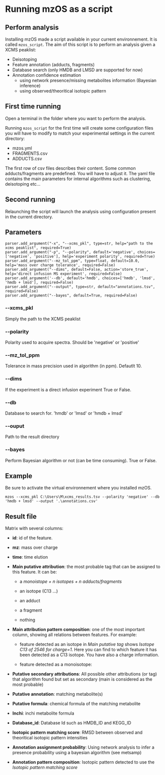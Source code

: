 # Running mzOS as a script

## Perform analysis 

Installing mzOS made a script available in your current environnement. It is called `mzos_script`. The aim of this script is to perform an analysis given a XCMS peaklist:

* Deisotoping
* Feature annotation (adducts, fragments)
* Database search (only HMDB and LMSD are supported for now)
* Annotation confidence estimation
	* using network presence/missing metabolites information (Bayesian inference)
	* using observed/theoritical isotopic pattern

## First time running

Open a terminal in the folder where you want to perform the analysis.

Running `mzos_script` for the first time will create some configuration files you will have to modify to match your
experimental settings in the current directory:

* mzos.yml
* FRAGMENTS.csv
* ADDUCTS.csv

The first row of csv files describes their content. Some common adducts/fragments are predefined. You will have to 
adjust it. The yaml file contains the main parameters for internal algorithms such as clustering, deisotoping etc...


## Second running

Relaunching the script will launch the analysis using configuration present in the current directory.


## Parameters

	parser.add_argument("-x", "--xcms_pkl", type=str, help="path to the xcms peaklist", required=True)
    parser.add_argument("-p", "--polarity", default='negative', choices=['negative', 'positive'], help='experiment polarity', required=True)
    parser.add_argument("--mz_tol_ppm", type=float, default=10.0, help='mass over charge tolerance', required=False)
    parser.add_argument("--dims", default=False, action='store_true', help='direct infusion MS experiment', required=False)
    parser.add_argument('--db', default='hmdb', choices=['hmdb', 'lmsd', 'hmdb + lmsd'], required=False)
    parser.add_argument("--output", type=str, default="annotations.tsv", required=False)
    parser.add_argument("--bayes", default=True, required=False)
	
### --xcms_pkl

Simply the path to the XCMS peaklist

### --polarity

Polarity used to acquire spectra. Should be 'negative' or 'positive'

### --mz_tol_ppm

Tolerance in mass precision used in algorithm (in ppm). Defautlt 10.

### --dims

If the experiment is a direct infusion experiment True or False.

### --db

Database to search for. 'hmdb' or 'lmsd' or 'hmdb + lmsd'

### --ouput

Path to the result directory

### --bayes

Perform Bayesian algorithm or not (can be time consuming). True or False.

## Example

Be sure to activate the virtual environnement where you installed mzOS.

`mzos --xcms_pkl C:\Users\M\xcms_results.tsv --polarity 'negative' --db 'hmdb + lmsd' --output '.\annotations.csv'`

## Result file

Matrix with several columns:

* **id**: id of the feature.

* **mz**: mass over charge

* **time**: time elution

* **Main putative attribution**: the most probable tag that can be assigned to this feature. It can be:

	* a *monoistope + n isotopes + n adducts/fragments*
	
	* an isotope (C13 ...)
	
	* an adduct
	
	* a fragment
	
	* nothing


* **Main attribution pattern composition**: one of the most important column, showing all relations between features. For example:

	* feature detected as an isotope in *Main putative tag* shows *Isotope C13 of 2546 for charge=1*. Here you can find to which feature it has been detected as a C13 isotope. You have also a charge information.

	* feature detected as a monoisotope: 

* **Putative secondary attributions**: All possible other attributions (or tag) that algorithm found but set as secondary (main is considered as the most probable)

* **Putative annotation**: matching metabolite(s)

* **Putative formula**: chemical formula of the matching metabolite

* **Inchi**: inchi metabolite formula

* **Database_id**: Database Id such as HMDB_ID and KEGG_ID

* **Isotopic pattern matching score**: RMSD between observed and theoritical isotopic pattern intensities

* **Annotation assignment probability**: Using network analysis to infer a presence probability using a bayesian algorithm (see metsamp)

* **Annotation pattern composition**: Isotopic pattern detected to use the *Isotopic pattern matching score*


